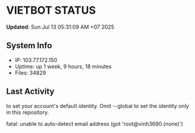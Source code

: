 # VIETBOT STATUS
**Updated**: Sun Jul 13 05:31:09 AM +07 2025

## System Info
- IP: 103.77.172.150
- Uptime: up 1 week, 9 hours, 18 minutes
- Files: 34829

## Last Activity

to set your account's default identity.
Omit --global to set the identity only in this repository.

fatal: unable to auto-detect email address (got 'root@vinh3690.(none)')
